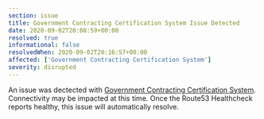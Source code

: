 ```yaml
---
section: issue
title: Government Contracting Certification System Issue Detected
date: 2020-09-02T20:08:59+00:00
resolved: true
informational: false
resolvedWhen: 2020-09-02T20:16:57+00:00
affected: ['Government Contracting Certification System']
severity: disrupted
---
```

An issue was dectected with [Government Contracting Certification System](https://certify.sba.gov).  Connectivity may be impacted at this time.  Once the Route53 Healthcheck reports healthy, this issue will automatically resolve.
